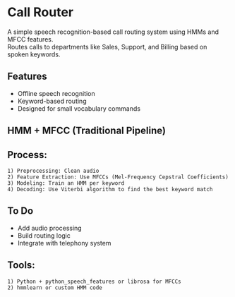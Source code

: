 # Call Router
A simple speech recognition-based call routing system using HMMs and MFCC features.  
Routes calls to departments like Sales, Support, and Billing based on spoken keywords.


## Features
- Offline speech recognition
- Keyword-based routing
- Designed for small vocabulary commands


## HMM + MFCC (Traditional Pipeline)

  ## Process:
    1) Preprocessing: Clean audio
    2) Feature Extraction: Use MFCCs (Mel-Frequency Cepstral Coefficients)
    3) Modeling: Train an HMM per keyword
    4) Decoding: Use Viterbi algorithm to find the best keyword match

## To Do
- Add audio processing
- Build routing logic
- Integrate with telephony system


## Tools:
    1) Python + python_speech_features or librosa for MFCCs
    2) hmmlearn or custom HMM code
